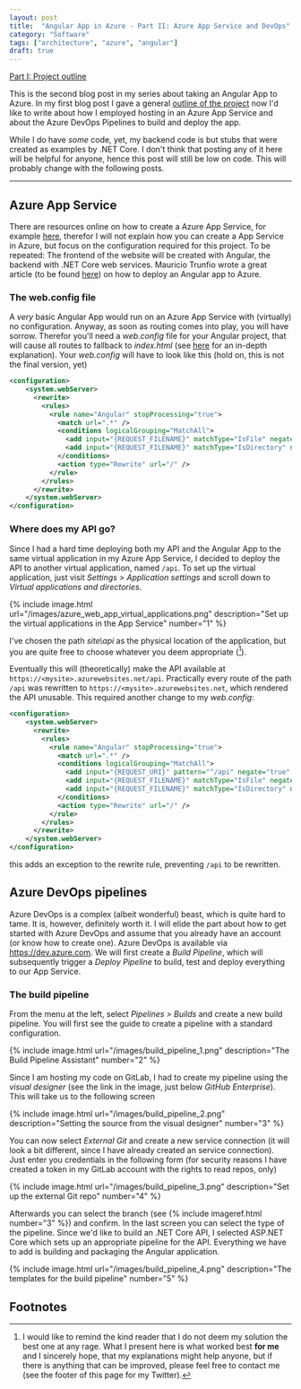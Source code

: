 ```yaml
---
layout: post
title:  "Angular App in Azure - Part II: Azure App Service and DevOps"
category: "Software"
tags: ["architecture", "azure", "angular"]
draft: true
---
```


[Part I: Project outline](/azure-angular)

This is the second blog post in my series about taking an Angular App to Azure. In my first blog post I gave a general [outline of the project](/azure-angular) now I'd like to write about how I employed hosting in an Azure App Service and about the Azure DevOps Pipelines to build and deploy the app.

While I do have *some* code, yet, my backend code is but stubs that were created as examples by .NET Core. I don't think that posting any of it here will be helpful for anyone, hence this post will still be low on code. This will probably change with the following posts. 

* * *

## Azure App Service

There are resources online on how to create a Azure App Service, for example [here][create App Service], therefor I will not explain how you can create a App Service in Azure, but focus on the configuration required for this project. To be repeated: The frontend of the website will be created with Angular, the backend with .NET Core web services. Mauricio Trunfio wrote a great article (to be found [here][host angular app]) on how to deploy an Angular app to Azure. 

### The web.config file

A *very* basic Angular App would run on an Azure App Service with (virtually) no configuration. Anyway, as soon as routing comes into play, you will have sorrow. Therefor you'll need a *web.config* file for your Angular project, that will cause all routes to fallback to *index.html* (see [here][angular iis configuration] for an in-depth explanation). Your *web.config* will have to look like this (hold on, this is not the final version, yet)

``` xml
<configuration>
    <system.webServer>
      <rewrite>
        <rules>
          <rule name="Angular" stopProcessing="true">
            <match url=".*" />
            <conditions logicalGrouping="MatchAll">
              <add input="{REQUEST_FILENAME}" matchType="IsFile" negate="true" />
              <add input="{REQUEST_FILENAME}" matchType="IsDirectory" negate="true" />
            </conditions>
            <action type="Rewrite" url="/" />
          </rule>
        </rules>
      </rewrite>
    </system.webServer>
</configuration>
```

### Where does my API go?

Since I had a hard time deploying both my API and the Angular App to the same virtual application in my Azure App Service, I decided to deploy the API to another virtual application, named `/api`. To set up the virtual application, just visit *Settings&nbsp;&gt;&nbsp;Application settings* and scroll down to *Virtual applications and directories*.

{% include image.html url="/images/azure_web_app_virtual_applications.png" description="Set up the virtual applications in the App Service" number="1" %}

I've chosen the path *site\api* as the physical location of the application, but you are quite free to choose whatever you deem appropriate ([^1]). 

Eventually this will (theoretically) make the API available at `https://<mysite>.azurewebsites.net/api`. Practically every route of the path `/api` was rewritten to `https://<mysite>.azurewebsites.net`, which rendered the API unusable. This required another change to my *web.config*:

```xml
<configuration>
    <system.webServer>
      <rewrite>
        <rules>
          <rule name="Angular" stopProcessing="true">
            <match url=".*" />
            <conditions logicalGrouping="MatchAll">
              <add input="{REQUEST_URI}" pattern="^/api" negate="true" />
              <add input="{REQUEST_FILENAME}" matchType="IsFile" negate="true" />
              <add input="{REQUEST_FILENAME}" matchType="IsDirectory" negate="true" />
            </conditions>
            <action type="Rewrite" url="/" />
          </rule>
        </rules>
      </rewrite>
    </system.webServer>
</configuration>
```

this adds an exception to the rewrite rule, preventing `/api` to be rewritten.

## Azure DevOps pipelines

Azure DevOps is a complex (albeit wonderful) beast, which is quite hard to tame. It is, however, definitely worth it. I will elide the part about how to get started with Azure DevOps and assume that you already have an account (or know how to create one). Azure DevOps is available via <https://dev.azure.com>. We will first create a *Build Pipeline*, which will subsequently trigger a *Deploy Pipeline* to build, test and deploy everything to our App Service. 

### The build pipeline

From the menu at the left, select *Pipelines&nbsp;&gt;&nbsp;Builds* and create a new build pipeline. You will first see the guide to create a pipeline with a standard configuration. 

{% include image.html url="/images/build_pipeline_1.png" description="The Build Pipeline Assistant" number="2" %}

Since I am hosting my code on GitLab, I had to create my pipeline using the *visual designer* (see the link in the image, just below *GitHub Enterprise*). This will take us to the following screen

{% include image.html url="/images/build_pipeline_2.png" description="Setting the source from the visual designer" number="3" %}

You can now select *External Git* and create a new service connection (it will look a bit different, since I have already created an service connection). Just enter you credentials in the following form (for security reasons I have created a token in my GitLab account with the rights to read repos, only)

{% include image.html url="/images/build_pipeline_3.png" description="Set up the external Git repo" number="4" %}

Afterwards you can select the branch (see {% include imageref.html number="3" %}) and confirm. In the last screen you can select the type of the pipeline. Since we'd like to build an .NET Core API, I selected ASP.NET Core which sets up an appropriate pipeline for the API. Everything we have to add is building and packaging the Angular application. 

{% include image.html url="/images/build_pipeline_4.png" description="The templates for the build pipeline" number="5" %}

## Footnotes

[^1]: I would like to remind the kind reader that I do not deem my solution the best one at any rage. What I present here is what worked best **for me** and I sincerely hope, that my explanations might help anyone, but if there is anything that can be improved, please feel free to contact me (see the footer of this page for my Twitter).

[create App Service]: https://docs.microsoft.com/en-us/azure/app-service/app-service-web-get-started-dotnet
[host angular app]: https://itnext.io/easy-way-to-deploy-a-angular-5-application-to-azure-web-app-using-vsts-pipelines-4a288b9deae1
[angular iis configuration]: https://angular.io/guide/deployment#server-configuration